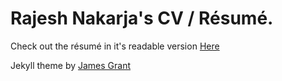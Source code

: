 # Rajesh Nakarja's CV / Résumé.

Check out the résumé in it's readable version [Here](https://siliconwitch.github.io/resume/)

Jekyll theme by [James Grant](https://github.com/sproogen/modern-resume-theme)